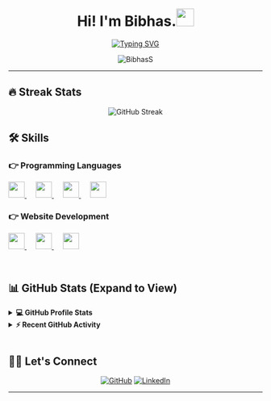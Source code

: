 <h1 align="center">Hi! I'm Bibhas.<img src="https://media.giphy.com/media/hvRJCLFzcasrR4ia7z/giphy.gif" width="35"></h1>
<p align="center">
	<a href="https://git.io/typing-svg"><img src="https://readme-typing-svg.demolab.com?font=Lato&pause=1000&center=true&vCenter=true&width=435&height=55&lines=Computer+Science+%40+UT+Dallas;Front-end+web+development" alt="Typing SVG" /></a>
</p>
<p align="center"> <img src="https://komarev.com/ghpvc/?username=BibhasS&style=flat-square" alt="BibhasS" /> </p>
<hr/>

## 🔥 Streak Stats
<p align="center"><img src="https://streak-stats.demolab.com?user=BibhasS&theme=transparent&border_radius=5&date_format=M%20j%5B%2C%20Y%5D" alt="GitHub Streak" /></p>

## 🛠️ Skills

### 👉 Programming Languages
<p align="left"> 
<a href= https://github.com/?tab=repositories&q=&type=&language=java&sort= > <img width ='32px' height='32px' src ='https://raw.githubusercontent.com/rahulbanerjee26/githubAboutMeGenerator/main/icons/java.svg'> </a>
	&emsp;
<a href= https://github.com/?tab=repositories&q=&type=&language=python&sort= > <img width ='32px' height='32px' src ='https://raw.githubusercontent.com/rahulbanerjee26/githubAboutMeGenerator/main/icons/python.svg'> </a>
	&emsp;
<a href= https://github.com/?tab=repositories&q=&type=&language=c&sort= > <img width ='32px' height='32px' src ='https://raw.githubusercontent.com/rahulbanerjee26/githubAboutMeGenerator/main/icons/c.svg'> </a>
	&emsp;
<a href= https://github.com/?tab=repositories&q=&type=&language=cs&sort= > <img width ='32px' height='32px' src ='https://raw.githubusercontent.com/rahulbanerjee26/githubAboutMeGenerator/main/icons/csharp.svg'> </a>
</p>

### 👉 Website Development
<p align="left"> 
  <a href= https://github.com/?tab=repositories&q=&type=&language=html&sort= > <img width ='32px' height='32px' src ='https://raw.githubusercontent.com/rahulbanerjee26/githubAboutMeGenerator/main/icons/html.svg'> </a>
	&emsp;
<a href= https://github.com/?tab=repositories&q=&type=&language=css&sort= > <img width ='32px' height='32px' src ='https://raw.githubusercontent.com/rahulbanerjee26/githubAboutMeGenerator/main/icons/css.svg'> </a>
	&emsp;
<a href= https://github.com/?tab=repositories&q=&type=&language=javascript&sort= > <img width ='32px' height='32px' src ='https://raw.githubusercontent.com/rahulbanerjee26/githubAboutMeGenerator/main/icons/javascript.svg'> </a>
</p>

<br/>

## 📊 GitHub Stats (Expand to View) 


<details> 
  <summary><b>💻 GitHub Profile Stats</b></summary>
  <br/>
  <p align="center">
    <a href="https://github.com/anuraghazra/github-readme-stats"><img alt="BibhasS's Github Stats" src="https://github-readme-stats.vercel.app/api?username=BibhasS&show_icons=true&count_private=true&theme=algolia&custom_title=BibhasS's%20stats" height="192px"/></a>
<br/>
  </p>
</details>


<details>
  <summary><b>⚡ Recent GitHub Activity</b></summary>
  <br/>
   <a href="https://github.com/BibhasS"><img alt="BibhasS's Activity Graph" src="https://github-readme-activity-graph.vercel.app/graph?username=BibhasS&custom_title=BibhasS's%20Contribution%20Graph&theme=react-dark" /></a>
  <br/>

</details>

<br/>

## 🙋‍♀️ Let's Connect
<p align="center">
	<a href="https://github.com/BibhasS"><img src="https://img.icons8.com/bubbles/50/000000/github.png" alt="GitHub"/></a>
	<a href="https://linkedin.com/in/bibhas-sharma" target="_blank"><img src="https://img.icons8.com/bubbles/50/000000/linkedin.png" alt="LinkedIn"/></a>
</p>

<hr/>
